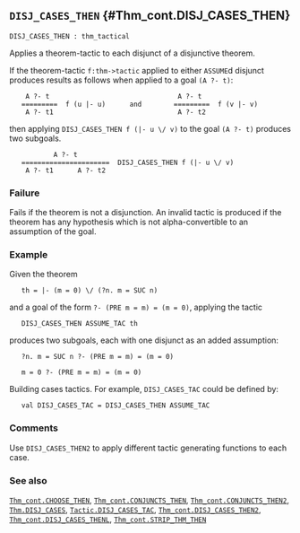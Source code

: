 ## `DISJ_CASES_THEN` {#Thm_cont.DISJ_CASES_THEN}


```
DISJ_CASES_THEN : thm_tactical
```



Applies a theorem-tactic to each disjunct of a disjunctive theorem.


If the theorem-tactic `f:thm->tactic` applied to either
`ASSUME`d disjunct produces results as follows when applied to a goal
`(A ?- t)`:
    
        A ?- t                                A ?- t
       =========  f (u |- u)      and        =========  f (v |- v)
        A ?- t1                               A ?- t2
    
then applying `DISJ_CASES_THEN f (|- u \/ v)`
to the goal `(A ?- t)` produces two subgoals.
    
               A ?- t
       ======================  DISJ_CASES_THEN f (|- u \/ v)
        A ?- t1      A ?- t2
    



### Failure

Fails if the theorem is not a disjunction.  An invalid tactic is
produced if the theorem has any hypothesis which is not
alpha-convertible to an assumption of the goal.

### Example

Given the theorem
    
       th = |- (m = 0) \/ (?n. m = SUC n)
    
and a goal of the form `?- (PRE m = m) = (m = 0)`,
applying the tactic
    
       DISJ_CASES_THEN ASSUME_TAC th
    
produces two subgoals, each with one disjunct as an added
assumption:
    
       ?n. m = SUC n ?- (PRE m = m) = (m = 0)
    
       m = 0 ?- (PRE m = m) = (m = 0)
    




Building cases tactics. For example, `DISJ_CASES_TAC` could be defined by:
    
       val DISJ_CASES_TAC = DISJ_CASES_THEN ASSUME_TAC
    



### Comments

Use `DISJ_CASES_THEN2` to apply different tactic generating functions
to each case.

### See also

[`Thm_cont.CHOOSE_THEN`](#Thm_cont.CHOOSE_THEN), [`Thm_cont.CONJUNCTS_THEN`](#Thm_cont.CONJUNCTS_THEN), [`Thm_cont.CONJUNCTS_THEN2`](#Thm_cont.CONJUNCTS_THEN2), [`Thm.DISJ_CASES`](#Thm.DISJ_CASES), [`Tactic.DISJ_CASES_TAC`](#Tactic.DISJ_CASES_TAC), [`Thm_cont.DISJ_CASES_THEN2`](#Thm_cont.DISJ_CASES_THEN2), [`Thm_cont.DISJ_CASES_THENL`](#Thm_cont.DISJ_CASES_THENL), [`Thm_cont.STRIP_THM_THEN`](#Thm_cont.STRIP_THM_THEN)

